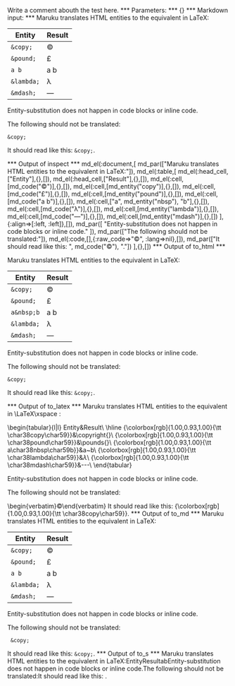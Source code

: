 Write a comment abouth the test here.
*** Parameters: ***
{}
*** Markdown input: ***
Maruku translates HTML entities to the equivalent in LaTeX:

Entity      | Result
------------|----------
`&copy;`    |  &copy;
`&pound;`   |  &pound;
`a b`  |  a b
`&lambda;`  |  &lambda;
`&mdash;`   |  &mdash;


Entity-substitution does not happen in code blocks or inline code.

The following should not be translated:

	&copy;

It should read like this: `&copy;`.


*** Output of inspect ***
md_el(:document,[
	md_par(["Maruku translates HTML entities to the equivalent in LaTeX:"]),
	md_el(:table,[
		md_el(:head_cell,["Entity"],{},[]),
		md_el(:head_cell,["Result"],{},[]),
		md_el(:cell,[md_code("&copy;")],{},[]),
		md_el(:cell,[md_entity("copy")],{},[]),
		md_el(:cell,[md_code("&pound;")],{},[]),
		md_el(:cell,[md_entity("pound")],{},[]),
		md_el(:cell,[md_code("a b")],{},[]),
		md_el(:cell,["a", md_entity("nbsp"), "b"],{},[]),
		md_el(:cell,[md_code("&lambda;")],{},[]),
		md_el(:cell,[md_entity("lambda")],{},[]),
		md_el(:cell,[md_code("&mdash;")],{},[]),
		md_el(:cell,[md_entity("mdash")],{},[])
	],{:align=>[:left, :left]},[]),
	md_par([
		"Entity-substitution does not happen in code blocks or inline code."
	]),
	md_par(["The following should not be translated:"]),
	md_el(:code,[],{:raw_code=>"&copy;", :lang=>nil},[]),
	md_par(["It should read like this: ", md_code("&copy;"), "."])
],{},[])
*** Output of to_html ***
<p>Maruku translates HTML entities to the equivalent in LaTeX:</p>
<table><thead><tr><th>Entity</th><th>Result</th></tr></thead><tbody><tr><td style="text-align: left;"><code>&amp;copy;</code></td><td style="text-align: left;">©</td></tr>
<tr><td style="text-align: left;"><code>&amp;pound;</code></td><td style="text-align: left;">£</td></tr>
<tr><td style="text-align: left;"><code>a&amp;nbsp;b</code></td><td style="text-align: left;">a b</td></tr>
<tr><td style="text-align: left;"><code>&amp;lambda;</code></td><td style="text-align: left;">λ</td></tr>
<tr><td style="text-align: left;"><code>&amp;mdash;</code></td><td style="text-align: left;">—</td></tr>
</tbody></table>
<p>Entity-substitution does not happen in code blocks or inline code.</p>

<p>The following should not be translated:</p>

<pre><code>&amp;copy;</code></pre>

<p>It should read like this: <code>&amp;copy;</code>.</p>
*** Output of to_latex ***
Maruku translates HTML entities to the equivalent in \LaTeX\xspace :

\begin{tabular}{l|l}
Entity&Result\\
\hline 
{\colorbox[rgb]{1.00,0.93,1.00}{\tt \char38copy\char59}}&\copyright{}\\
{\colorbox[rgb]{1.00,0.93,1.00}{\tt \char38pound\char59}}&\pounds{}\\
{\colorbox[rgb]{1.00,0.93,1.00}{\tt a\char38nbsp\char59b}}&a~b\\
{\colorbox[rgb]{1.00,0.93,1.00}{\tt \char38lambda\char59}}&$\lambda$\\
{\colorbox[rgb]{1.00,0.93,1.00}{\tt \char38mdash\char59}}&---\\
\end{tabular}

Entity-substitution does not happen in code blocks or inline code.

The following should not be translated:

\begin{verbatim}&copy;\end{verbatim}
It should read like this: {\colorbox[rgb]{1.00,0.93,1.00}{\tt \char38copy\char59}}.
*** Output of to_md ***
Maruku translates HTML entities to the
equivalent in LaTeX:

Entity      | Result
------------|----------
`&copy;`    |  &copy;
`&pound;`   |  &pound;
`a b`  |  a b
`&lambda;`  |  &lambda;
`&mdash;`   |  &mdash;


Entity-substitution does not happen in code blocks or inline code.

The following should not be translated:

     &copy;

It should read like this: `&copy;`.
*** Output of to_s ***
Maruku translates HTML entities to the equivalent in LaTeX:EntityResultabEntity-substitution does not happen in code blocks or inline code.The following should not be translated:It should read like this: .
